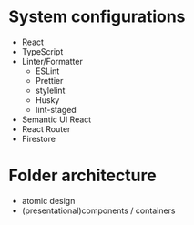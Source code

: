 # System configurations
- React
- TypeScript
- Linter/Formatter
  - ESLint
  - Prettier
  - stylelint
  - Husky
  - lint-staged
- Semantic UI React
- React Router
- Firestore

# Folder architecture
- atomic design
- (presentational)components / containers